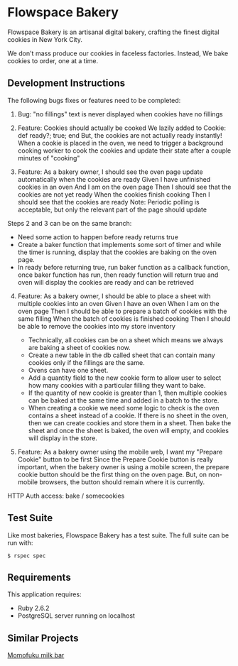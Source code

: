# Flowspace Bakery

Flowspace Bakery is an artisanal digital bakery, crafting the finest digital cookies in New York City.

We don't mass produce our cookies in faceless factories. Instead, We bake cookies to order, one at a time.

## Development Instructions

The following bugs fixes or features need to be completed:

1. Bug: "no fillings" text is never displayed when cookies have no fillings

2. Feature: Cookies should actually be cooked
   We lazily added to Cookie: def ready?; true; end
   But, the cookies are not actually ready instantly! When a cookie is placed in the oven, we need to trigger a background cooking worker to cook the cookies and update their state after a couple minutes of "cooking"

3. Feature: As a bakery owner, I should see the oven page update automatically when the cookies are ready
   Given I have unfinished cookies in an oven
   And I am on the oven page
   Then I should see that the cookies are not yet ready
   When the cookies finish cooking
   Then I should see that the cookies are ready
   Note: Periodic polling is acceptable, but only the relevant part of the page should update

Steps 2 and 3 can be on the same branch:

- Need some action to happen before ready returns true
- Create a baker function that implements some sort of timer and while the timer is running, display that the cookies are baking on the oven page.
- In ready before returning true, run baker function as a callback function, once baker function has run, then ready function will return true and oven will display the cookies are ready and can be retrieved

4. Feature: As a bakery owner, I should be able to place a sheet with multiple cookies into an oven
   Given I have an oven
   When I am on the oven page
   Then I should be able to prepare a batch of cookies with the same filling
   When the batch of cookies is finished cooking
   Then I should be able to remove the cookies into my store inventory

   - Technically, all cookies can be on a sheet which means we always are baking a sheet of cookies now.
   - Create a new table in the db called sheet that can contain many cookies only if the fillings are the same.
   - Ovens can have one sheet.
   - Add a quantity field to the new cookie form to allow user to select how many cookies with a particular filling they want to bake.
   - If the quantity of new cookie is greater than 1, then multiple cookies can be baked at the same time and added in a batch to the store.
   - When creating a cookie we need some logic to check is the oven contains a sheet instead of a cookie. If there is no sheet in the oven, then we can create cookies and store them in a sheet. Then bake the sheet and once the sheet is baked, the oven will empty, and cookies will display in the store.

5. Feature: As a bakery owner using the mobile web, I want my "Prepare Cookie" button to be first
   Since the Prepare Cookie button is really important, when the bakery owner is using a mobile screen, the prepare cookie button should be the first thing on the oven page. But, on non-mobile browsers, the button should remain where it is currently.

HTTP Auth access: bake / somecookies

## Test Suite

Like most bakeries, Flowspace Bakery has a test suite. The full suite can be run with:

`$ rspec spec`

## Requirements

This application requires:

- Ruby 2.6.2
- PostgreSQL server running on localhost

## Similar Projects

[Momofuku milk bar](http://milkbarstore.com/)
